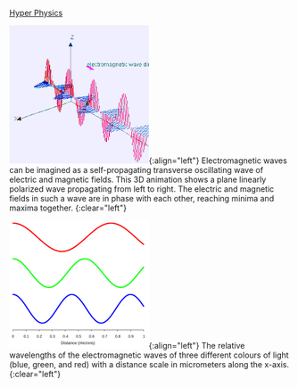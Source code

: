 [Hyper Physics](http://hyperphysics.phy-astr.gsu.edu/hbase/hframe.html)

![](Electromagneticwave3D.gif){:align="left"}
Electromagnetic waves can be imagined as a self-propagating transverse oscillating wave of electric and magnetic fields. This 3D animation shows a plane linearly polarized wave propagating from left to right. The electric and magnetic fields in such a wave are in phase with each other, reaching minima and maxima together.
{:clear="left"}


![](VisibleEmrWavelengths.svg.png){:align="left"}
The relative wavelengths of the electromagnetic waves of three different colours of light (blue, green, and red) with a distance scale in micrometers along the x-axis.
{:clear="left"}


